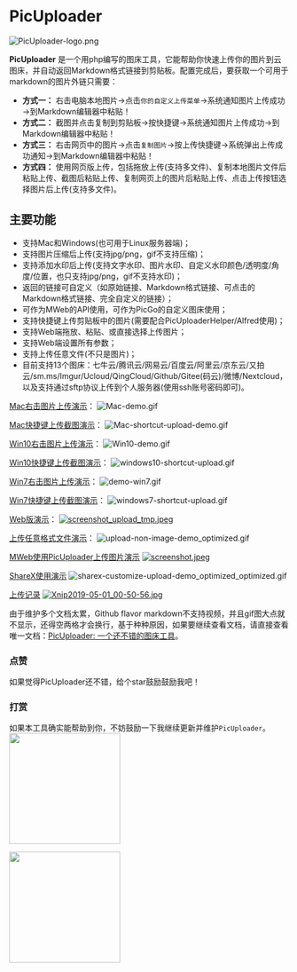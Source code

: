 PicUploader
===============
![PicUploader-logo.png](https://img.xiebruce.top/2018/09/19/781e669d020efbde43dc952eb802293b.png)

**PicUploader** 是一个用php编写的图床工具，它能帮助你快速上传你的图片到云图床，并自动返回Markdown格式链接到剪贴板。配置完成后，要获取一个可用于markdown的图片外链只需要：

- **方式一：** 右击电脑本地图片→点击`你的自定义上传菜单`→系统通知图片上传成功→到Markdown编辑器中粘贴！
- **方式二：** 截图并点击复制到剪贴板→按快捷键→系统通知图片上传成功→到Markdown编辑器中粘贴！
- **方式三：** 右击网页中的图片→点击`复制图片`→按上传快捷键→系统弹出上传成功通知→到Markdown编辑器中粘贴！
- **方式四：** 使用网页版上传，包括拖放上传(支持多文件)、复制本地图片文件后粘贴上传、截图后粘贴上传、复制网页上的图片后粘贴上传、点击上传按钮选择图片后上传(支持多文件)。

## 主要功能
- 支持Mac和Windows(也可用于Linux服务器端)；
- 支持图片压缩后上传(支持jpg/png，gif不支持压缩)；
- 支持添加水印后上传(支持文字水印、图片水印、自定义水印颜色/透明度/角度/位置，也只支持jpg/png，gif不支持水印)；
- 返回的链接可自定义（如原始链接、Markdown格式链接、可点击的Markdown格式链接、完全自定义的链接）；
- 可作为MWeb的API使用，可作为PicGo的自定义图床使用；
- 支持快捷键上传剪贴板中的图片(需要配合PicUploaderHelper/Alfred使用)；
- 支持Web端拖放、粘贴、或直接选择上传图片；
- 支持Web端设置所有参数；
- 支持上传任意文件(不只是图片)；
- 目前支持13个图床：七牛云/腾讯云/网易云/百度云/阿里云/京东云/又拍云/sm.ms/Imgur/Ucloud/QingCloud/Github/Gitee(码云)/微博/Nextcloud，以及支持通过sftp协议上传到个人服务器(使用ssh账号密码即可)。

[Mac右击图片上传演示](https://img.xiebruce.top/2018/09/11/f4859eda8832f814486fc00df971e3cc.gif)：
![Mac-demo.gif](https://img.xiebruce.top/2018/09/11/f4859eda8832f814486fc00df971e3cc.gif)

[Mac快捷键上传截图演示](https://img.xiebruce.top/2019/04/21/9d331dd128140a2f17cdbd0bda7860ae.gif)：
![Mac-shortcut-upload-demo.gif](https://img.xiebruce.top/2019/04/21/9d331dd128140a2f17cdbd0bda7860ae.gif)

[Win10右击图片上传演示](https://img.xiebruce.top/2019/04/20/af6ba883c7336841bd66e92f68765210.gif)：
![Win10-demo.gif](https://img.xiebruce.top/2019/04/20/af6ba883c7336841bd66e92f68765210.gif)

[Win10快捷键上传截图演示](https://img.xiebruce.top/2019/04/21/8fdddaa3e5edaebbadda74aca79a4c11.gif)：
![windows10-shortcut-upload.gif](https://img.xiebruce.top/2019/04/21/8fdddaa3e5edaebbadda74aca79a4c11.gif)

[Win7右击图片上传演示](https://img.xiebruce.top/2019/04/20/7ac006c673dd9ab8500654de5a18b514.gif)：
![demo-win7.gif](https://img.xiebruce.top/2019/04/20/7ac006c673dd9ab8500654de5a18b514.gif)

[Win7快捷键上传截图演示](https://img.xiebruce.top/2019/04/21/037c1af6239d02b964f5e62d2550c25c.gif)：
![windows7-shortcut-upload.gif](https://img.xiebruce.top/2019/04/21/037c1af6239d02b964f5e62d2550c25c.gif)

[Web版演示](https://img.xiebruce.top/2019/04/20/bc83005774cf2dca482f290eb5508c5d.mp4)：
[![screenshot_upload_tmp.jpeg](https://img.xiebruce.top/2019/04/20/871131e16abc183075cdcc095d82b5be.jpeg)](https://img.xiebruce.top/2019/04/20/bc83005774cf2dca482f290eb5508c5d.mp4)

[上传任意格式文件演示](https://img.xiebruce.top/2019/04/22/402a6e4a3fa0e8502c30910fab1db810.gif)：
![upload-non-image-demo_optimized.gif](https://img.xiebruce.top/2019/04/22/402a6e4a3fa0e8502c30910fab1db810.gif)

[MWeb使用PicUploader上传图片演示](https://img.xiebruce.top/2019/04/23/97a9efc1693e1ad0ebc6e81f43b385aa.mp4)
[![screenshot.jpeg](https://img.xiebruce.top/2019/04/23/80dd5a000be625bb47833f1c8da0a032.jpeg)](https://img.xiebruce.top/2019/04/23/97a9efc1693e1ad0ebc6e81f43b385aa.mp4)

[ShareX使用演示](https://img.xiebruce.top/2019/04/29/89c6d78acb3ca7be98e17281102b2069.gif)
![sharex-customize-upload-demo_optimized_optimized.gif](https://img.xiebruce.top/2019/04/29/89c6d78acb3ca7be98e17281102b2069.gif)

[上传记录](https://img.xiebruce.top/2019/05/01/90dd3550eef4991c849fde00092d0ad4.mp4)
[![Xnip2019-05-01_00-50-56.jpg](https://img.xiebruce.top/2019/05/01/7153e7428808207abdbd05f98229a999.jpg)](https://img.xiebruce.top/2019/05/01/90dd3550eef4991c849fde00092d0ad4.mp4)

由于维护多个文档太累，Github flavor markdown不支持视频，并且gif图大点就不显示，还得空两格才会换行，基于种种原因，如果要继续查看文档，请直接查看唯一文档：[PicUploader: 一个还不错的图床工具](https://www.xiebruce.top/17.html)。

### 点赞
如果觉得PicUploader还不错，给个star鼓励鼓励我吧！

### 打赏
如果本工具确实能帮助到你，不妨鼓励一下我继续更新并维护`PicUploader`。  
<img width="200" src="https://www.xiebruce.top/wp-content/uploads/2018/09/wechat.png">

<img width="200" src="https://www.xiebruce.top/wp-content/uploads/2018/09/alipay.png">
